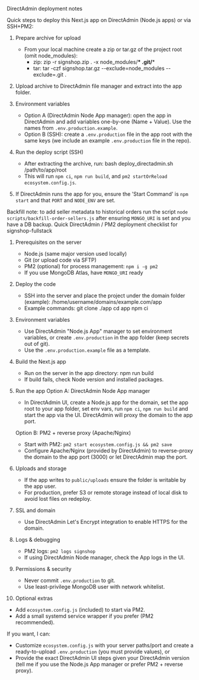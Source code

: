 DirectAdmin deployment notes

Quick steps to deploy this Next.js app on DirectAdmin (Node.js apps) or via SSH+PM2:

1) Prepare archive for upload
   - From your local machine create a zip or tar.gz of the project root (omit node_modules):
     - zip: zip -r signshop.zip . -x node_modules/**\* .git/**\*
     - tar: tar -czf signshop.tar.gz --exclude=node_modules --exclude=.git .

2) Upload archive to DirectAdmin file manager and extract into the app folder.

3) Environment variables
   - Option A (DirectAdmin Node App manager): open the app in DirectAdmin and add variables one-by-one (Name + Value). Use the names from `.env.production.example`.
   - Option B (SSH): create a `.env.production` file in the app root with the same keys (we include an example `.env.production` file in the repo).

4) Run the deploy script (SSH)
   - After extracting the archive, run:
     bash deploy_directadmin.sh /path/to/app/root
   - This will run `npm ci`, `npm run build`, and `pm2 startOrReload ecosystem.config.js`.

5) If DirectAdmin runs the app for you, ensure the 'Start Command' is `npm start` and that `PORT` and `NODE_ENV` are set.

Backfill note: to add seller metadata to historical orders run the script `node scripts/backfill-order-sellers.js` after ensuring `MONGO_URI` is set and you have a DB backup.
Quick DirectAdmin / PM2 deployment checklist for signshop-fullstack

1) Prerequisites on the server
   - Node.js (same major version used locally)
   - Git (or upload code via SFTP)
   - PM2 (optional) for process management: `npm i -g pm2`
   - If you use MongoDB Atlas, have `MONGO_URI` ready

2) Deploy the code
   - SSH into the server and place the project under the domain folder (example):
     /home/username/domains/example.com/app
   - Example commands:
     git clone <repo-url> ./app
     cd app
     npm ci

3) Environment variables
   - Use DirectAdmin "Node.js App" manager to set environment variables, or create `.env.production` in the app folder (keep secrets out of git).
   - Use the `.env.production.example` file as a template.

4) Build the Next.js app
   - Run on the server in the app directory:
     npm run build
   - If build fails, check Node version and installed packages.

5) Run the app
   Option A: DirectAdmin Node App manager
     - In DirectAdmin UI, create a Node.js app for the domain, set the app root to your app folder, set env vars, run `npm ci`, `npm run build` and start the app via the UI. DirectAdmin will proxy the domain to the app port.

   Option B: PM2 + reverse proxy (Apache/Nginx)
     - Start with PM2: `pm2 start ecosystem.config.js && pm2 save`
     - Configure Apache/Nginx (provided by DirectAdmin) to reverse-proxy the domain to the app port (3000) or let DirectAdmin map the port.

6) Uploads and storage
   - If the app writes to `public/uploads` ensure the folder is writable by the app user.
   - For production, prefer S3 or remote storage instead of local disk to avoid lost files on redeploy.

7) SSL and domain
   - Use DirectAdmin Let's Encrypt integration to enable HTTPS for the domain.

8) Logs & debugging
   - PM2 logs: `pm2 logs signshop`
   - If using DirectAdmin Node manager, check the App logs in the UI.

9) Permissions & security
   - Never commit `.env.production` to git.
   - Use least-privilege MongoDB user with network whitelist.

10) Optional extras
   - Add `ecosystem.config.js` (included) to start via PM2.
   - Add a small systemd service wrapper if you prefer (PM2 recommended).

If you want, I can:
- Customize `ecosystem.config.js` with your server paths/port and create a ready-to-upload `.env.production` (you must provide values), or
- Provide the exact DirectAdmin UI steps given your DirectAdmin version (tell me if you use the Node.js App manager or prefer PM2 + reverse proxy).
